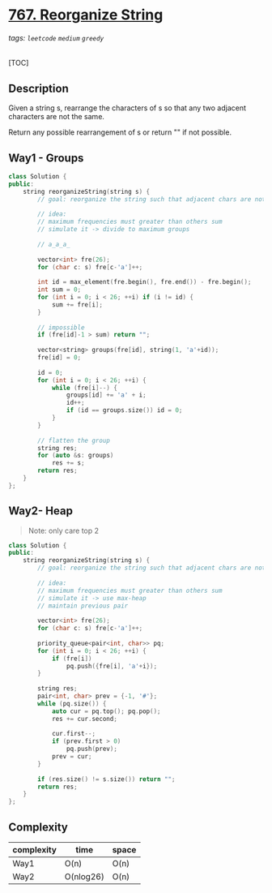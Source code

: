 # [767. Reorganize String](https://leetcode.com/problems/reorganize-string/)

###### tags: `leetcode` `medium` `greedy`

[TOC]

## Description
Given a string s, rearrange the characters of s so that any two adjacent characters are not the same.

Return any possible rearrangement of s or return "" if not possible.

## Way1 - Groups

```c++
class Solution {
public:
    string reorganizeString(string s) {
        // goal: reorganize the string such that adjacent chars are not the same
        
        // idea: 
        // maximum frequencies must greater than others sum
        // simulate it -> divide to maximum groups
        
        // a_a_a_
        
        vector<int> fre(26);
        for (char c: s) fre[c-'a']++;
        
        int id = max_element(fre.begin(), fre.end()) - fre.begin();
        int sum = 0;
        for (int i = 0; i < 26; ++i) if (i != id) {
            sum += fre[i];
        }
        
        // impossible
        if (fre[id]-1 > sum) return "";
        
        vector<string> groups(fre[id], string(1, 'a'+id));
        fre[id] = 0;
        
        id = 0;
        for (int i = 0; i < 26; ++i) {
            while (fre[i]--) {
                groups[id] += 'a' + i;
                id++;
                if (id == groups.size()) id = 0;
            }
        }
        
        // flatten the group
        string res;
        for (auto &s: groups)
            res += s;
        return res;
    }
};
```

## Way2- Heap

> Note: only care top 2

```c++
class Solution {
public:
    string reorganizeString(string s) {
        // goal: reorganize the string such that adjacent chars are not the same
        
        // idea: 
        // maximum frequencies must greater than others sum
        // simulate it -> use max-heap
        // maintain previous pair
        
        vector<int> fre(26);
        for (char c: s) fre[c-'a']++;
        
        priority_queue<pair<int, char>> pq;
        for (int i = 0; i < 26; ++i) {
            if (fre[i]) 
                pq.push({fre[i], 'a'+i});
        }
        
        string res;
        pair<int, char> prev = {-1, '#'};
        while (pq.size()) {
            auto cur = pq.top(); pq.pop();
            res += cur.second;
            
            cur.first--;
            if (prev.first > 0) 
                pq.push(prev);
            prev = cur;
        }
        
        if (res.size() != s.size()) return "";
        return res;
    }
};
```

## Complexity

| complexity | time | space |
| - | - | - |
| Way1 | O(n) | O(n) |
| Way2 | O(nlog26) | O(n) |

